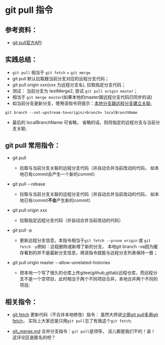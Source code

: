 # git pull 指令

## 参考资料：
* [git pull官方API](https://git-scm.com/docs/git-pull)

## 实践总结：
* `git pull` 相当于 `git fetch` + `git merge`
* git pull 默认拉取跟当前分支对应的远程分支代码；
* git pull origin xxx(xxx 为远程分支名), 拉取指定分支代码；
* 测试： 当前分支为 testMerge2, 尝试 `git pull origin master`；
* 相当于 `git merge master`(如果本地的master跟远程分支代码已同步的话)
* 如当前分支是新分支，使用该指令将提示：[本地分支跟远程分支建立关联:](http://www.tuicool.com/articles/vQ36Zj)
```
git branch --set-upstream-to=origin/<branch> localBranchName
```
* 最后的 localBranchName 可省略， 省略的话，则将指定的远程分支与当前分支关联;


## git pull 常用指令：
* git pull
	* 拉取与当前分支关联的远程分支代码（并自动合并当前改动的代码， 如本地已有commit会产生一个新的commit）

* git pull --rebase
	* 拉取与当前分支关联的远程分支代码（并自动合并当前改动的代码， 如本地已有commit**不会**产生新的commit）

* git pull origin xxx
	* 拉取指定远程分支代码（并自动合并当前改动的代码）

* git pull -p
	* 更新远程分支信息，本指令相当于`git fetch --prune origin` 或 `git fetch -p`例如：远程删除或新增了新的分支， 本地git branch -va因为缓存看到的并不是最新分支信息，用该指令就能与远程分支列表保持一致；

* git pull origin master --allow-unrelated-histories
	* 把本地一个写了很久的仓库上传gitee(github,gitlab)远程仓库，而远程分支不是一个空项目，此时相当于两个不同项目合并，本地合并两个不同的项目;
	
## 相关指令：
* [git fetch](https://github.com/wteam-xq/testGit/blob/master/learn_log/git_fetch.md)  更新代码（不合并本地修改）指令： 虽然大师说[少用git pull多用git fetch](http://www.oschina.net/translate/git-fetch-and-merge)， 实际上大家还是只用`git pull`忘了有我这个`git fetch`;

* [git_merge.md](https://github.com/wteam-xq/testGit/blob/master/learn_log/git_merge.md) 合并分支指令：`git pull`是领导， 活儿都是我们干的！诶！ 这评论区是匿名的吧？
